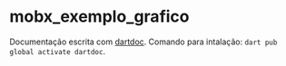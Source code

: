 # mobx_exemplo_grafico

Documentação escrita com [dartdoc](https://pub.dev/packages/dartdoc). Comando para intalação: `dart pub global activate dartdoc`.
